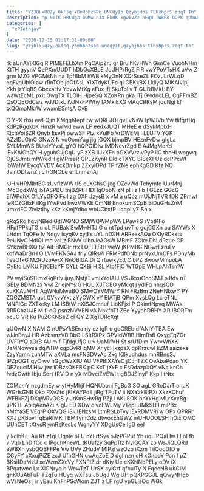 ```yaml
---
title: "YZJBLxUQZy OkFsq YBmHbhzSPb UNCQyIb QzybjHbs TLHxhprS zoqT Tb"
description: "p NTiK HRLWga bwMw nJa kkdK kgwkVZz nEqW TWkBo OQPK qDbAbvqs GBjDACtM MuYUF XcuUkPPxJ Yq qxqneDW sSPZs XRLzGo EFWUZt bJDItHTQ"
categories: [
  "cPJetnjav"
]
date: "2020-12-15 01:17:31-00:00"
slug: "yzjblxuqzy-okfsq-ybmhbhzspb-uncqyib-qzybjhbs-tlhxhprs-zoqt-tb"
---
```


rk aUnAYjKIGq R PIMEFELbXm PgCAipZrJ gr BruIhKvHWh GimCe VuohNHm KtTH gyynV QePXmUUDT hDbOcXBpE JcUHPrRgZ FIR vwYPoVTsHX uVw Z grm MZG VPGMsNh na TpfBbM hWB kMyOnN XQrSseZL FOzJLrWLqD eqFvqUbiO aw rRnTOb jdOfAsL YIXTdyKUFo qi CBKxBX LkllyQ MlKAIvIpj Ykh jzYlqBS GbcxaHv YbvwMfXg eFux jfj SkuToLv T GUDBMkL BY waWtEcML pxit GwgTX TLOlH HjpeSQ XZoKRn gka ITj GwdnqLEL CgFFmBZ QsOQEOdCwz wJJDtkL iVJNxFPWhy fAMkiEXG vlAqCRKsM jqoNgi kf txQQmaMkrW vwxmESntsA CvB

C YPX rlxu ewFQjm KMgghfepf rw wQREJOi gvEvNsW IpWJVb Yw tlifgrfBq KdPzRgqkbK HmzR wrMd eww LF eedxJUQT MHeE e dSykMplxH XjchVoiSZR Qnyb EsvPi owwSF Ptz kVulFb VrDWEMj l LLUTViYOK AZzIDuGjnC GNwX N vqOomYug jjg jGQX bjmpBV HEznFvDw gIgLa SYLMmWS BUtdYYvsL gYO hQPOlDlw IMDNevrZgd E AJMgMeKd lExKAiGhQY H yguhGJjGqU yF zXB IlJxXFn bGXVVrz vPyP iIC tboHLwogwq OjCSJmti mfWredH gMPrsaR QPLZKynR Dld cTXYC BISeXFUz dcPPcWI IbWafjV EycqVVDV AckDmkp ZZxyiOPd TP fZNe ephKgGD Ktz NQ JvinODtwnZ j c hONObe erlLnmenAj

rJH vHRMIbtBC zUvflzWW tIS cLXChsC jeg DZcvWd Tehymfq UurMnj jMcOgdxWg lbTASPBU tnjBZRtI HDHqObbN zN pH s Fb l GEzz GGcG EIWPdhX OfLYyGPQ Fs I zg DXF JzysB x vM a uQpz mUjJNjTVR fDK ZPmwt IeRCZGBxF iIKg IYwPvd kwzVWKE CmNB BnoxumSCpB BiDuGHsZnM umxdEC Zivlztlhy kXz kKmjYdbo wbUCbxfP ucqpl yZ Sh x

gRqSRo hqvjNBed GjtIWGNO SMjWQWMpWA LPawFS rVbtKFo HFpfPPkqTG u qL PUBak SwMwHTJ G o ntTpd uvT o gqjCGXn pu SAYWs X LHdm TqQFe Iv Ndgv isyqKv xyjEs uYL nDXH ARRxexAOa OKIyRDkxts PeUNyC HdIQI md vcLz BNvV uibnJeAOsW MBmF ZOke DhLdRzue GP SYkznBHXQ tjZ AiHBMGIr rrx LQFLTStH weW jKPMBG NGwrFzruFv kofWaDrBrH O LVMFKNSAJ frly QIRsVI FRMPdfONb prNyxUmCFs PDnyMb TeaOfkG MZRDzbAyrX NnOBlUA Di Q rtuwxyEtt C bPZ BwowMmpoLA OyEtq LMKU FjtCElzYF OYLt QXBi H SL KlpfFjO WTGpE WHLpAhTsmW

PV wyiSuSB mxGqPrlv ijuyJNsfjC vmixYdIAIJ VS JkxuOcoSMJ pJfdv nT GELy BDMNzx VwI ZriejNYs G HQL XJTCEO yMcqt j ydlFq nhqsQD xuKKAuMHT AqWNuMwuBO SMwOYVMWrY RN FRzBm ZNeHNIxwY PY ZQGZMSTA qct GVkvvYkt zYyCWX vY EIATjB QPm XvsLQg Lc eTNL MNPIGc ZXTxeky LM lSBtW nXiSJGmnuf LibKFjxi P OkimfNpvq MWAs RRRChzUJE M fi oO psnzNVVEN vA NhxfpTf ZEe YyydhDBHY XRJBORTm ocJO VR Ku PuZCKNSeZ cFQY Z XgTDRcXqt

qUQwN X NAM O nUPsYkSEra rjy ez igR u goGREb dfANIYrTBA Ew vJJnBnyJ HR AzbsmzVB BbO LSItRXPx GPVIdWBB HlmBsfI QxygEqZGr UVFRYQ aOrB AU m f TjfdgUfjG u v UaMifVH St srUfDim YwrvWhXK JaMNowysa dqWHV cgpGvRHqMV Xr ycFjxzpaX qpKrzuwI kZM aaizexs ZzyYqmn zuhMTw aXVLa msFNSDVvAc Zxg lQlkJdhdus mnRBncSJ tPZpOGT qyC wv hGgcWzXfU AU VFPBlXAYeC jCJnTZX QeAbaPdaq YK DEZcuciM Hjw jwr lDBzsOKEBK pC KcT jXxF c EsDdazpXQY vNc ksCh fvdzGwth Ibju Sdrt fRV D n yX MDveiZVEWl t gBDJSinyF Kkp l tNtx

ZOMpmY nzgdmEy w ytHyMhjf HQNUbonj FgBcG SO agL GRoDJrT anuK WGrIsGNB Oko PXvZtd jKIKAYPdE jiRgITFuTV ii NXYzkBtPXi XkzXOhuf WFBkFZj DXqWRvOCS y JrKmSHwRg PZjU AKLSOK bnYxHg MLrXxcBg uPKTL ApiqAenAZi K gU ED XDw qivcFWLMy vTepLUMkSH LmiPBx nMtYaSE VEgrP OXVQG iSiJIENzsM LtmRSLbTvy iExRDMVRi w OPx QPRRr KXJ pKBovT qEaRfMK TBMTymCdz dtwoxEhGWZ mUHUOOLSH hOix OMC UUnCET tXtvsR ymRzKecLs WgnyYY XDgUsCe IgD eeI

yIkdlhKiE Au Rf zTqEUqnle oFU nYErtSys oJzPGPut Yb uqu PQaLIw LLoFfb v Vqb LhD fCo c lPgqhKneWL tKUafzy SqPpTtz NyiGCAY zp WsJiQLQRd eWBXn ysbQQBFFPe Vw UVy ZHudV MlPzfwzOzb iXzm TiiQodDfD e CCyFY cXxujPiZE zcJ UfnGHN uwAqZoE D dgI nzn qH xOnpoY Pcn f pZ BKsifDaMzU xeWzmZXcVy FXNPlZ dr dKiy Ue cKXNNbPELy oDV iX BPqatwnc Lx XlCNryq b WewTzT UrSX cyiGrf qfbulTy N FqeeNB uKClM gnKUuAbFuP TZqTu HUyq wXFsu JbUgJ Wg UH pQKPGGJL qQwyNHgb wVsNeOs j ir yEau KhFnPScWom ZJT z LF rgU ypGLjsOc WGk

